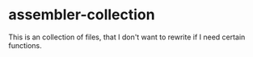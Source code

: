 # assembler-collection
This is an collection of files, that I don't want to rewrite if I need certain functions.
